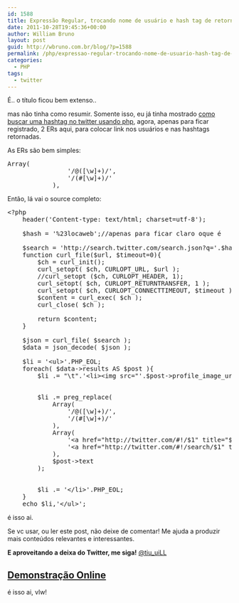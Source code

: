 ```yaml
---
id: 1588
title: Expressão Regular, trocando nome de usuário e hash tag de retorno do Twitter, por link
date: 2011-10-28T19:45:36+00:00
author: William Bruno
layout: post
guid: http://wbruno.com.br/blog/?p=1588
permalink: /php/expressao-regular-trocando-nome-de-usuario-hash-tag-de-retorno-twitter-por-link/
categories:
  - PHP
tags:
  - twitter
---
```

É.. o título ficou bem extenso..

mas não tinha como resumir. Somente isso, eu já tinha mostrado <a href="http://wbruno.com.br/2011/05/29/buscando-uma-hash-tag-search-twitter/" target="_blank">como buscar uma hashtag no twitter usando php</a>, agora, apenas para ficar registrado, 2 ERs aqui, para colocar link nos usuários e nas hashtags retornadas.
  
<!--more-->


  
As ERs são bem simples:

<pre name="code" class="php:firstLine[28]">Array(
        		'/@([\w]+)/',
        		'/(#[\w]+)/'
        	), 
</pre>

Então, lá vai o source completo:

<pre name="code" class="php">&lt;?php
    header('Content-type: text/html; charset=utf-8');  
  
    $hash = '%23locaweb';//apenas para ficar claro oque é 
    
	$search = 'http://search.twitter.com/search.json?q='.$hash.'&rpp=10';
	function curl_file($url, $timeout=0){
		$ch = curl_init();
		curl_setopt( $ch, CURLOPT_URL, $url );
		//curl_setopt ($ch, CURLOPT_HEADER, 1);
		curl_setopt( $ch, CURLOPT_RETURNTRANSFER, 1 );
		curl_setopt( $ch, CURLOPT_CONNECTTIMEOUT, $timeout );
		$content = curl_exec( $ch );
		curl_close( $ch );

		return $content;
	}

	$json = curl_file( $search );
	$data = json_decode( $json );
	
    $li = '&lt;ul>'.PHP_EOL;  
    foreach( $data->results AS $post ){  
        $li .= "\t".'&lt;li>&lt;img src="'.$post->profile_image_url.'" alt="'.$post->from_user.'" title="'.$post->from_user.'" /> ';
        
        
        $li .= preg_replace( 
        	Array(
        		'/@([\w]+)/',
        		'/(#[\w]+)/'
        	), 
        	Array(
        		'&lt;a href="http://twitter.com/#!/$1" title="$1">@$1&lt;/a>',
        		'&lt;a href="http://twitter.com/#!/search/$1" title="$1">$1&lt;/a>'
        	), 
        	$post->text 
        );

        
        $li .= '&lt;/li>'.PHP_EOL;  
    }  
    echo $li,'&lt;/ul>';
</pre>

é isso ai.
  
Se vc usar, ou ler este post, não deixe de comentar! Me ajuda a produzir mais conteúdos relevantes e interessantes.

**E aproveitando a deixa do Twitter, me siga!** <a href="http://twitter.com/#!/tiu_uiLL" target="_blank">@tiu_uiLL</a>

## <a href="http://www.wbruno.com.br/scripts/search_hash_twitter_com_links.php" target="_blank">Demonstração Online</a>

é isso ai, vlw!